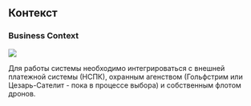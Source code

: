 ## Контекст

<!-- Описывает окружение вашей системы. Обычно включает:
 * внешние системы, с которыми происходит интеграция
 * системы, которые будут пользоваться интерфейсами вашей системы
 * партнеры и поставщики, которые задействованы в создании решения -->

### Business Context 

![](embed:Context )

Для работы системы необходимо интегрироваться с внешней платежной системы (НСПК), охранным агенством (Гольфстрим или Цезарь-Сателит - пока в процессе выбора) и собственным флотом дронов.